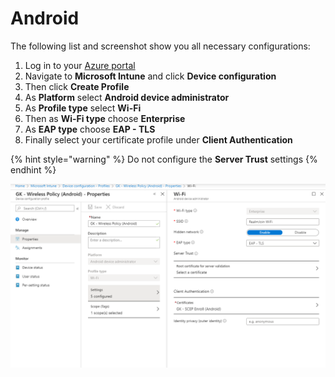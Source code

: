 # Android

The following list and screenshot show you all necessary configurations:

1. Log in to your [Azure portal](https://porta.azure.com)
2. Navigate to **Microsoft Intune** and click **Device configuration**
3. Then click **Create Profile**
4. As **Platform** select **Android device administrator**
5. As **Profile type** select **Wi-Fi**
6. Then as **Wi-Fi type** choose **Enterprise**
7. As **EAP type** choose **EAP - TLS**
8. Finally select your certificate profile under **Client Authentication**

{% hint style="warning" %}
Do not configure the **Server Trust** settings
{% endhint %}

![](../../.gitbook/assets/image%20%288%29.png)

